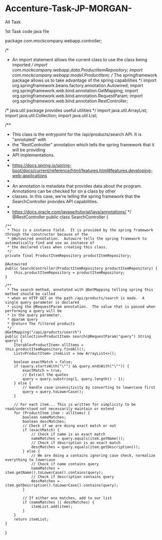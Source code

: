 # Accenture-Task-JP-MORGAN-
All Task

1st Task code java file 


package com.mockcompany.webapp.controller;

/*
 * An import statement allows the current class to use the class being imported
 */
import com.mockcompany.webapp.data.ProductItemRepository;
import com.mockcompany.webapp.model.ProductItem;
/* The springframework package allows us to take advantage of the spring capabilities */
import org.springframework.beans.factory.annotation.Autowired;
import org.springframework.web.bind.annotation.GetMapping;
import org.springframework.web.bind.annotation.RequestParam;
import org.springframework.web.bind.annotation.RestController;

/* java.util package provides useful utilities */
import java.util.ArrayList;
import java.util.Collection;
import java.util.List;

/**
 * This class is the entrypoint for the /api/products/search API.  It is "annotated" with
 * the "RestController" annotation which tells the spring framework that it will be providing
 * API implementations.
 *
 *   https://docs.spring.io/spring-boot/docs/current/reference/html/features.html#features.developing-web-applications
 *
 * An annotation is metadata that provides data about the program.  Annotations can be checked for on a class by other
 * classes.  In this case, we're telling the spring framework that the SearchController provides API capabilities.
 *
 *   https://docs.oracle.com/javase/tutorial/java/annotations/
 */
@RestController
public class SearchController {

    /**
     * This is a instance field.  It is provided by the spring framework through the constructor because of the
     * @Autowired annotation.  Autowire tells the spring framework to automatically find and use an instance of
     * the declared class when creating this class.
     */
    private final ProductItemRepository productItemRepository;

    @Autowired
    public SearchController(ProductItemRepository productItemRepository) {
        this.productItemRepository = productItemRepository;
    }

    /**
     * The search method, annotated with @GetMapping telling spring this method should be called
     * when an HTTP GET on the path /api/products/search is made.  A single query parameter is declared
     * using the @RequestParam annotation.  The value that is passed when performing a query will be
     * in the query parameter.
     * @param query
     * @return The filtered products
     */
    @GetMapping("/api/products/search")
    public Collection<ProductItem> search(@RequestParam("query") String query) {
        Iterable<ProductItem> allItems = this.productItemRepository.findAll();
        List<ProductItem> itemList = new ArrayList<>();

        boolean exactMatch = false;
        if (query.startsWith("\"") && query.endsWith("\"")) {
            exactMatch = true;
            // Extract the quotes
            query = query.substring(1, query.length() - 1);
        } else {
            // Handle case-insensitivity by converting to lowercase first
            query = query.toLowerCase();
        }

        // For each item... This is written for simplicity to be read/understood not necessarily maintain or extend
        for (ProductItem item : allItems) {
            boolean nameMatches;
            boolean descMatches;
            // Check if we are doing exact match or not
            if (exactMatch) {
                // Check if name is an exact match
                nameMatches = query.equals(item.getName());
                // Check if description is an exact match
                descMatches = query.equals(item.getDescription());
            } else {
                // We are doing a contains ignoring case check, normalize everything to lowercase
                // Check if name contains query
                nameMatches = item.getName().toLowerCase().contains(query);
                // Check if description contains query
                descMatches = item.getDescription().toLowerCase().contains(query);
            }

            // If either one matches, add to our list
            if (nameMatches || descMatches) {
                itemList.add(item);
            }
        }
        return itemList;
    }
}
